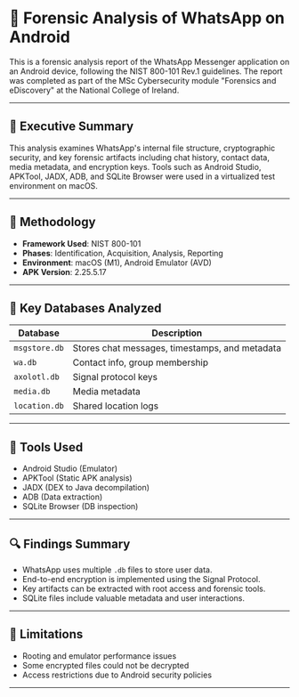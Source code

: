 # 📱 Forensic Analysis of WhatsApp on Android

This is a forensic analysis report of the WhatsApp Messenger application on an Android device, following the NIST 800-101 Rev.1 guidelines. The report was completed as part of the MSc Cybersecurity module "Forensics and eDiscovery" at the National College of Ireland.

---

## 📝 Executive Summary

This analysis examines WhatsApp's internal file structure, cryptographic security, and key forensic artifacts including chat history, contact data, media metadata, and encryption keys. Tools such as Android Studio, APKTool, JADX, ADB, and SQLite Browser were used in a virtualized test environment on macOS.

---

## 🧪 Methodology

- **Framework Used**: NIST 800-101
- **Phases**: Identification, Acquisition, Analysis, Reporting
- **Environment**: macOS (M1), Android Emulator (AVD)
- **APK Version**: 2.25.5.17

---

## 📂 Key Databases Analyzed

| Database       | Description |
|----------------|-------------|
| `msgstore.db`  | Stores chat messages, timestamps, and metadata |
| `wa.db`        | Contact info, group membership |
| `axolotl.db`   | Signal protocol keys |
| `media.db`     | Media metadata |
| `location.db`  | Shared location logs |

---

## 🔧 Tools Used

- Android Studio (Emulator)
- APKTool (Static APK analysis)
- JADX (DEX to Java decompilation)
- ADB (Data extraction)
- SQLite Browser (DB inspection)

---

## 🔍 Findings Summary

- WhatsApp uses multiple `.db` files to store user data.
- End-to-end encryption is implemented using the Signal Protocol.
- Key artifacts can be extracted with root access and forensic tools.
- SQLite files include valuable metadata and user interactions.

---

## 📌 Limitations

- Rooting and emulator performance issues
- Some encrypted files could not be decrypted
- Access restrictions due to Android security policies

---
